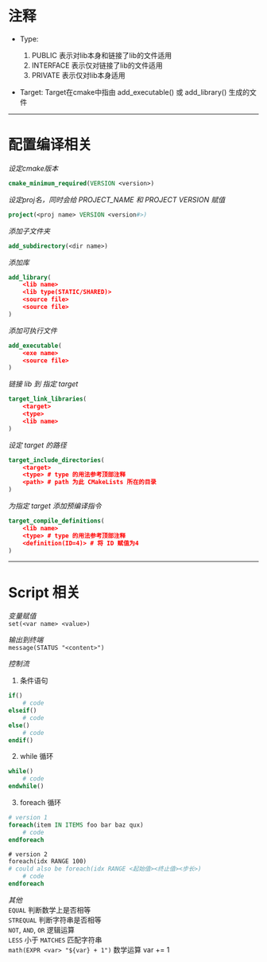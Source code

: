 
# 注释 
- Type:
   1. PUBLIC 表示对lib本身和链接了lib的文件适用
   2. INTERFACE 表示仅对链接了lib的文件适用
   3. PRIVATE 表示仅对lib本身适用

- Target: Target在cmake中指由 add_executable() 或 add_library() 生成的文件

---
# 配置编译相关
*设定cmake版本*  

```cmake
cmake_minimum_required(VERSION <version>)
```

*设定proj名，同时会给 PROJECT_NAME 和 PROJECT VERSION 赋值*
```cmake
project(<proj name> VERSION <version#>)
```

*添加子文件夹*
```cmake
add_subdirectory(<dir name>)
```

*添加库*
```cmake
add_library(
    <lib name> 
    <lib type(STATIC/SHARED)>
    <source file>
    <source file>
)
```

*添加可执行文件*
```cmake
add_executable(
    <exe name>
    <source file>
)
```

*链接 lib 到 指定 target*
```cmake
target_link_libraries(
    <target>
    <type>
    <lib name>
)
```
*设定 target 的路径*
```cmake
target_include_directories(
    <target> 
    <type> # type 的用法参考顶部注释
    <path> # path 为此 CMakeLists 所在的目录
) 
```

*为指定 target 添加预编译指令*
```cmake
target_compile_definitions(
    <lib name> 
    <type> # type 的用法参考顶部注释
    <definition(ID=4)> # 将 ID 赋值为4
)
```
---
# Script 相关

*变量赋值*  
`set(<var name> <value>)`
 
*输出到终端*  
`message(STATUS "<content>")`

*控制流*  
1. 条件语句
```cmake
if()
    # code
elseif()
    # code
else()
    # code
endif()
```
2. while 循环  
```cmake
while()
    # code
endwhile()
```
3. foreach 循环
```cmake
# version 1
foreach(item IN ITEMS foo bar baz qux)
    # code
endforeach

# version 2
foreach(idx RANGE 100) 
# could also be foreach(idx RANGE <起始值><终止值><步长>)
    # code
endforeach

```

*其他*  
`EQUAL` 判断数学上是否相等  
`STREQUAL` 判断字符串是否相等  
`NOT`, `AND`, `OR` 逻辑运算  
`LESS` 小于
`MATCHES` 匹配字符串  
```math(EXPR <var> "${var} + 1")``` 数学运算 var += 1



 


